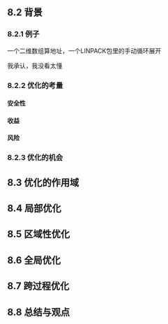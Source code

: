 ## 8.2 背景

### 8.2.1 例子

一个二维数组算地址，一个LINPACK包里的手动循环展开

我承认，我没看太懂

### 8.2.2 优化的考量

#### 安全性

#### 收益

#### 风险

### 8.2.3 优化的机会

## 8.3 优化的作用域

## 8.4 局部优化

## 8.5 区域性优化

## 8.6 全局优化

## 8.7 跨过程优化

## 8.8 总结与观点
